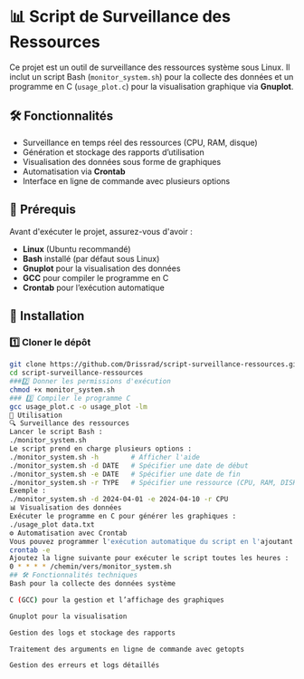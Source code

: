 # 📊 Script de Surveillance des Ressources

Ce projet est un outil de surveillance des ressources système sous Linux. Il inclut un script Bash (`monitor_system.sh`) pour la collecte des données et un programme en C (`usage_plot.c`) pour la visualisation graphique via **Gnuplot**.

## 🛠️ Fonctionnalités

- Surveillance en temps réel des ressources (CPU, RAM, disque)
- Génération et stockage des rapports d’utilisation
- Visualisation des données sous forme de graphiques
- Automatisation via **Crontab**
- Interface en ligne de commande avec plusieurs options

## 📌 Prérequis

Avant d'exécuter le projet, assurez-vous d'avoir :

- **Linux** (Ubuntu recommandé)
- **Bash** installé (par défaut sous Linux)
- **Gnuplot** pour la visualisation des données
- **GCC** pour compiler le programme en C
- **Crontab** pour l’exécution automatique

## 🚀 Installation

### 1️⃣ Cloner le dépôt
```bash
git clone https://github.com/Drissrad/script-surveillance-ressources.git
cd script-surveillance-ressources
###2️⃣ Donner les permissions d'exécution
chmod +x monitor_system.sh
### 3️⃣ Compiler le programme C
gcc usage_plot.c -o usage_plot -lm
📖 Utilisation
🔍 Surveillance des ressources
Lancer le script Bash :
./monitor_system.sh
Le script prend en charge plusieurs options :
./monitor_system.sh -h        # Afficher l'aide
./monitor_system.sh -d DATE   # Spécifier une date de début
./monitor_system.sh -e DATE   # Spécifier une date de fin
./monitor_system.sh -r TYPE   # Spécifier une ressource (CPU, RAM, DISK)
Exemple :
./monitor_system.sh -d 2024-04-01 -e 2024-04-10 -r CPU
📊 Visualisation des données
Exécuter le programme en C pour générer les graphiques :
./usage_plot data.txt
⚙️ Automatisation avec Crontab
Vous pouvez programmer l'exécution automatique du script en l'ajoutant à Crontab :
crontab -e
Ajoutez la ligne suivante pour exécuter le script toutes les heures :
0 * * * * /chemin/vers/monitor_system.sh
## 🛠️ Fonctionnalités techniques
Bash pour la collecte des données système

C (GCC) pour la gestion et l’affichage des graphiques

Gnuplot pour la visualisation

Gestion des logs et stockage des rapports

Traitement des arguments en ligne de commande avec getopts

Gestion des erreurs et logs détaillés
